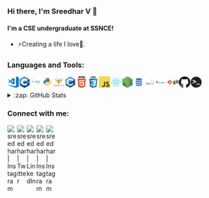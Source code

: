 ### Hi there, I'm Sreedhar V 👋


#### I'm a CSE undergraduate at SSNCE!

- ⚡Creating a life I love💙.


### Languages and Tools:

<img align="left" alt="Visual Studio Code" width="26px" src="https://raw.githubusercontent.com/github/explore/80688e429a7d4ef2fca1e82350fe8e3517d3494d/topics/visual-studio-code/visual-studio-code.png" />
<img align="left" alt="C++" width="26px" src="https://raw.githubusercontent.com/github/explore/80688e429a7d4ef2fca1e82350fe8e3517d3494d/topics/cpp/cpp.png" />
<img align="left" alt="Java" width="26px" src="https://raw.githubusercontent.com/github/explore/80688e429a7d4ef2fca1e82350fe8e3517d3494d/topics/java/java.png" />
<img align="left" alt="Python" width="26px" src="https://raw.githubusercontent.com/github/explore/80688e429a7d4ef2fca1e82350fe8e3517d3494d/topics/python/python.png" />
<img align="left" alt="Tensorflow" width="26px" src="https://raw.githubusercontent.com/github/explore/80688e429a7d4ef2fca1e82350fe8e3517d3494d/topics/tensorflow/tensorflow.png" />
<img align="left" alt="C" width="26px" src="https://raw.githubusercontent.com/devicons/devicon/master/icons/c/c-original.svg" />
<img align="left" alt="HTML5" width="26px" src="https://raw.githubusercontent.com/github/explore/80688e429a7d4ef2fca1e82350fe8e3517d3494d/topics/html/html.png" />
<img align="left" alt="CSS3" width="26px" src="https://raw.githubusercontent.com/github/explore/80688e429a7d4ef2fca1e82350fe8e3517d3494d/topics/css/css.png" />
<img align="left" alt="JavaScript" width="26px" src="https://raw.githubusercontent.com/github/explore/80688e429a7d4ef2fca1e82350fe8e3517d3494d/topics/javascript/javascript.png" />
<img align="left" alt="React" width="26px" src="https://raw.githubusercontent.com/github/explore/80688e429a7d4ef2fca1e82350fe8e3517d3494d/topics/react/react.png" />
<img align="left" alt="Node.js" width="26px" src="https://raw.githubusercontent.com/github/explore/80688e429a7d4ef2fca1e82350fe8e3517d3494d/topics/nodejs/nodejs.png" />
<img align="left" alt="SQL" width="26px" src="https://raw.githubusercontent.com/github/explore/80688e429a7d4ef2fca1e82350fe8e3517d3494d/topics/sql/sql.png" />
<img align="left" alt="MySQL" width="26px" src="https://raw.githubusercontent.com/github/explore/80688e429a7d4ef2fca1e82350fe8e3517d3494d/topics/mysql/mysql.png" />
<img align="left" alt="MongoDB" width="26px" src="https://raw.githubusercontent.com/github/explore/80688e429a7d4ef2fca1e82350fe8e3517d3494d/topics/mongodb/mongodb.png" />
<img align="left" alt="Git" width="26px" src="https://raw.githubusercontent.com/github/explore/80688e429a7d4ef2fca1e82350fe8e3517d3494d/topics/git/git.png" />
<img align="left" alt="GitHub" width="26px" src="https://raw.githubusercontent.com/github/explore/78df643247d429f6cc873026c0622819ad797942/topics/github/github.png" />
<img align="left" alt="Terminal" width="26px" src="https://raw.githubusercontent.com/github/explore/80688e429a7d4ef2fca1e82350fe8e3517d3494d/topics/terminal/terminal.png" />

<br />
<br />

<details>
  <summary>:zap: GitHub Stats</summary>

  <img align="left" alt="Sreedhar's GitHub Stats" src="https://github-readme-stats.vercel.app/api?username=sreedhr92&show_icons=true&hide_border=true&theme=tokyonight" />
  <p align="center"> 
    <img src="https://profile-counter.glitch.me/sreedhr92/count.svg" />
  </p>
</details>

### Connect with me:

[<img align="left" alt="sreedhar | Instagram" width="22px" src="https://cdn.jsdelivr.net/npm/simple-icons@v3/icons/gmail.svg" />][gmail]
[<img align="left" alt="sreedhar | Twitter" width="22px" src="https://cdn.jsdelivr.net/npm/simple-icons@v3/icons/twitter.svg" />][twitter]
[<img align="left" alt="sreedhar | LinkedIn" width="22px" src="https://cdn.jsdelivr.net/npm/simple-icons@v3/icons/linkedin.svg" />][linkedin]
[<img align="left" alt="sreedhar | Instagram" width="22px" src="https://cdn.jsdelivr.net/npm/simple-icons@v3/icons/instagram.svg" />][instagram]
[<img align="left" alt="sreedhar | Instagram" width="22px" src="https://cdn.jsdelivr.net/npm/simple-icons@v3/icons/leetcode.svg" />][leetcode]

[gmail]: mailto:sreedhar18161@cse.ssn.edu.in
[twitter]: https://twitter.com/Sreedhr_92
[linkedin]: https://www.linkedin.com/in/sreedhar-v-9544081aa/
[instagram]: https://www.instagram.com/sreedhr_92/
[leetcode]: https://leetcode.com/sreedhar18161/
